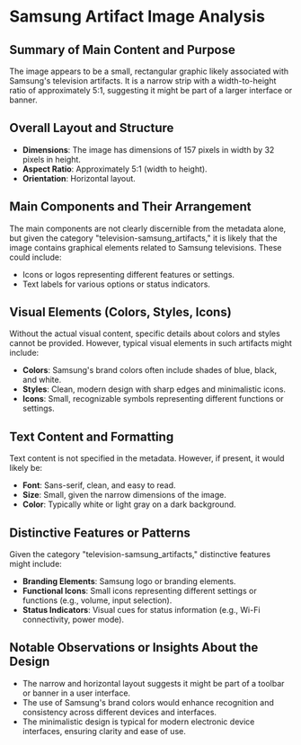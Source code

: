 # Samsung Artifact Image Analysis

## Summary of Main Content and Purpose
The image appears to be a small, rectangular graphic likely associated with Samsung's television artifacts. It is a narrow strip with a width-to-height ratio of approximately 5:1, suggesting it might be part of a larger interface or banner.

## Overall Layout and Structure
- **Dimensions**: The image has dimensions of 157 pixels in width by 32 pixels in height.
- **Aspect Ratio**: Approximately 5:1 (width to height).
- **Orientation**: Horizontal layout.

## Main Components and Their Arrangement
The main components are not clearly discernible from the metadata alone, but given the category "television-samsung_artifacts," it is likely that the image contains graphical elements related to Samsung televisions. These could include:
- Icons or logos representing different features or settings.
- Text labels for various options or status indicators.

## Visual Elements (Colors, Styles, Icons)
Without the actual visual content, specific details about colors and styles cannot be provided. However, typical visual elements in such artifacts might include:
- **Colors**: Samsung's brand colors often include shades of blue, black, and white.
- **Styles**: Clean, modern design with sharp edges and minimalistic icons.
- **Icons**: Small, recognizable symbols representing different functions or settings.

## Text Content and Formatting
Text content is not specified in the metadata. However, if present, it would likely be:
- **Font**: Sans-serif, clean, and easy to read.
- **Size**: Small, given the narrow dimensions of the image.
- **Color**: Typically white or light gray on a dark background.

## Distinctive Features or Patterns
Given the category "television-samsung_artifacts," distinctive features might include:
- **Branding Elements**: Samsung logo or branding elements.
- **Functional Icons**: Small icons representing different settings or functions (e.g., volume, input selection).
- **Status Indicators**: Visual cues for status information (e.g., Wi-Fi connectivity, power mode).

## Notable Observations or Insights About the Design
- The narrow and horizontal layout suggests it might be part of a toolbar or banner in a user interface.
- The use of Samsung's brand colors would enhance recognition and consistency across different devices and interfaces.
- The minimalistic design is typical for modern electronic device interfaces, ensuring clarity and ease of use.